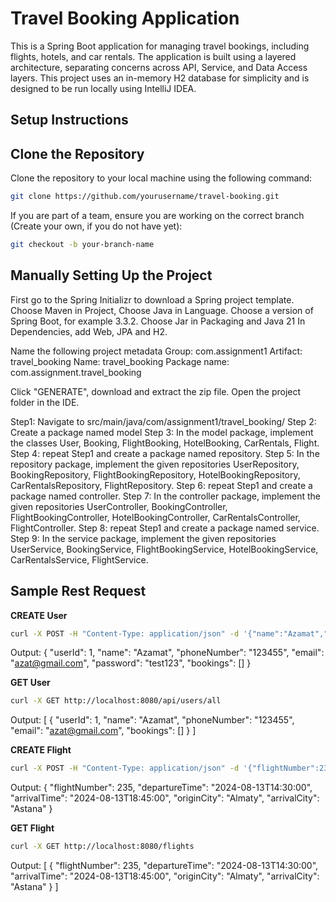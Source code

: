 
# Travel Booking Application

This is a Spring Boot application for managing travel bookings, including flights, hotels, and car rentals. The application is built using a layered architecture, separating concerns across API, Service, and Data Access layers. This project uses an in-memory H2 database for simplicity and is designed to be run locally using IntelliJ IDEA.


## Setup Instructions

## Clone the Repository 

Clone the repository to your local machine using the following command:

```bash
git clone https://github.com/yourusername/travel-booking.git
```

If you are part of a team, ensure you are working on the correct branch (Create your own, if you do not have yet):
```bash
git checkout -b your-branch-name
```
## Manually Setting Up the Project

First go to the Spring Initializr to download a Spring project template. Choose Maven in Project, Choose Java in Language. Choose a version of Spring Boot, for example 3.3.2. Choose Jar in Packaging and Java 21 In Dependencies, add Web, JPA and H2.

Name the following project metadata
Group: com.assignment1
Artifact: travel_booking
Name: travel_booking
Package name: com.assignment.travel_booking 
 
Click "GENERATE", download and extract the zip file. Open the project folder in the IDE.


Step1: Navigate to src/main/java/com/assignment1/travel_booking/
Step 2: Create a package named model
Step 3: In the model package, implement the classes User, Booking, FlightBooking, HotelBooking, CarRentals, Flight. 
Step 4: repeat Step1 and create a package named repository.
Step 5: In the repository package, implement the given repositories UserRepository, BookingRepository, FlightBookingRepository, HotelBookingRepository, CarRentalsRepository, FlightRepository.
Step 6: repeat Step1 and create a package named controller.
Step 7: In the controller package, implement the given repositories UserController, BookingController, FlightBookingController, HotelBookingController, CarRentalsController, FlightController.
Step 8: repeat Step1 and create a package named service.
Step 9: In the service package, implement the given repositories UserService, BookingService, FlightBookingService, HotelBookingService, CarRentalsService, FlightService.

## Sample Rest Request
**CREATE User**
```bash
curl -X POST -H "Content-Type: application/json" -d '{"name":"Azamat","phoneNumber":"123455", "email":"azat@gmail.com", "password":"test123"}' http://localhost:8080/api/users/create
```
Output:
{
 "userId": 1,
 "name": "Azamat",
 "phoneNumber": "123455",
 "email": "azat@gmail.com",
 "password": "test123",
 "bookings": []
}

**GET User**
```bash
curl -X GET http://localhost:8080/api/users/all
```
Output:
[
 {
 "userId": 1,
 "name": "Azamat",
 "phoneNumber": "123455",
 "email": "azat@gmail.com",
 "bookings": []
 }
]

**CREATE Flight**
```bash
curl -X POST -H "Content-Type: application/json" -d '{"flightNumber":235,"departureTime":"2024-08-13T14:30:00","arrivalTime":"2024-08-13T18:45:00","originCity":"Almaty","arrivalCity":"Astana"}' http://localhost:8080/flights
```
Output:
{
"flightNumber": 235,
"departureTime": "2024-08-13T14:30:00",
"arrivalTime": "2024-08-13T18:45:00",
"originCity": "Almaty",
"arrivalCity": "Astana"
}

**GET Flight**
```bash
curl -X GET http://localhost:8080/flights
```
Output:
[
{
"flightNumber": 235,
"departureTime": "2024-08-13T14:30:00",
"arrivalTime": "2024-08-13T18:45:00",
"originCity": "Almaty",
"arrivalCity": "Astana"
}
]


